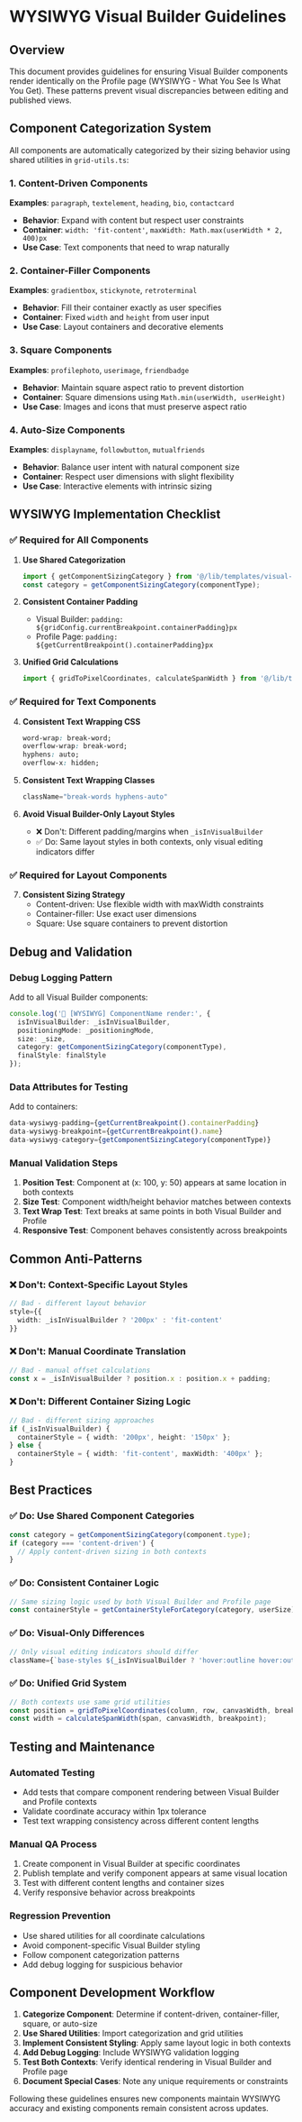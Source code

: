 # WYSIWYG Visual Builder Guidelines

## Overview
This document provides guidelines for ensuring Visual Builder components render identically on the Profile page (WYSIWYG - What You See Is What You Get). These patterns prevent visual discrepancies between editing and published views.

## Component Categorization System

All components are automatically categorized by their sizing behavior using shared utilities in `grid-utils.ts`:

### 1. Content-Driven Components
**Examples**: `paragraph`, `textelement`, `heading`, `bio`, `contactcard`
- **Behavior**: Expand with content but respect user constraints
- **Container**: `width: 'fit-content'`, `maxWidth: Math.max(userWidth * 2, 400)px`
- **Use Case**: Text components that need to wrap naturally

### 2. Container-Filler Components
**Examples**: `gradientbox`, `stickynote`, `retroterminal`
- **Behavior**: Fill their container exactly as user specifies
- **Container**: Fixed `width` and `height` from user input
- **Use Case**: Layout containers and decorative elements

### 3. Square Components
**Examples**: `profilephoto`, `userimage`, `friendbadge`
- **Behavior**: Maintain square aspect ratio to prevent distortion
- **Container**: Square dimensions using `Math.min(userWidth, userHeight)`
- **Use Case**: Images and icons that must preserve aspect ratio

### 4. Auto-Size Components
**Examples**: `displayname`, `followbutton`, `mutualfriends`
- **Behavior**: Balance user intent with natural component size
- **Container**: Respect user dimensions with slight flexibility
- **Use Case**: Interactive elements with intrinsic sizing

## WYSIWYG Implementation Checklist

### ✅ Required for All Components

1. **Use Shared Categorization**
   ```typescript
   import { getComponentSizingCategory } from '@/lib/templates/visual-builder/grid-utils';
   const category = getComponentSizingCategory(componentType);
   ```

2. **Consistent Container Padding**
   - Visual Builder: `padding: ${gridConfig.currentBreakpoint.containerPadding}px`
   - Profile Page: `padding: ${getCurrentBreakpoint().containerPadding}px`

3. **Unified Grid Calculations**
   ```typescript
   import { gridToPixelCoordinates, calculateSpanWidth } from '@/lib/templates/visual-builder/grid-utils';
   ```

### ✅ Required for Text Components

4. **Consistent Text Wrapping CSS**
   ```css
   word-wrap: break-word;
   overflow-wrap: break-word;
   hyphens: auto;
   overflow-x: hidden;
   ```

5. **Consistent Text Wrapping Classes**
   ```typescript
   className="break-words hyphens-auto"
   ```

6. **Avoid Visual Builder-Only Layout Styles**
   - ❌ Don't: Different padding/margins when `_isInVisualBuilder`
   - ✅ Do: Same layout styles in both contexts, only visual editing indicators differ

### ✅ Required for Layout Components

7. **Consistent Sizing Strategy**
   - Content-driven: Use flexible width with maxWidth constraints
   - Container-filler: Use exact user dimensions
   - Square: Use square containers to prevent distortion

## Debug and Validation

### Debug Logging Pattern
Add to all Visual Builder components:
```typescript
console.log('🎯 [WYSIWYG] ComponentName render:', {
  isInVisualBuilder: _isInVisualBuilder,
  positioningMode: _positioningMode,
  size: _size,
  category: getComponentSizingCategory(componentType),
  finalStyle: finalStyle
});
```

### Data Attributes for Testing
Add to containers:
```typescript
data-wysiwyg-padding={getCurrentBreakpoint().containerPadding}
data-wysiwyg-breakpoint={getCurrentBreakpoint().name}
data-wysiwyg-category={getComponentSizingCategory(componentType)}
```

### Manual Validation Steps
1. **Position Test**: Component at (x: 100, y: 50) appears at same location in both contexts
2. **Size Test**: Component width/height behavior matches between contexts
3. **Text Wrap Test**: Text breaks at same points in both Visual Builder and Profile
4. **Responsive Test**: Component behaves consistently across breakpoints

## Common Anti-Patterns

### ❌ Don't: Context-Specific Layout Styles
```typescript
// Bad - different layout behavior
style={{
  width: _isInVisualBuilder ? '200px' : 'fit-content'
}}
```

### ❌ Don't: Manual Coordinate Translation
```typescript
// Bad - manual offset calculations
const x = _isInVisualBuilder ? position.x : position.x + padding;
```

### ❌ Don't: Different Container Sizing Logic
```typescript
// Bad - different sizing approaches
if (_isInVisualBuilder) {
  containerStyle = { width: '200px', height: '150px' };
} else {
  containerStyle = { width: 'fit-content', maxWidth: '400px' };
}
```

## Best Practices

### ✅ Do: Use Shared Component Categories
```typescript
const category = getComponentSizingCategory(component.type);
if (category === 'content-driven') {
  // Apply content-driven sizing in both contexts
}
```

### ✅ Do: Consistent Container Logic
```typescript
// Same sizing logic used by both Visual Builder and Profile page
const containerStyle = getContainerStyleForCategory(category, userSize);
```

### ✅ Do: Visual-Only Differences
```typescript
// Only visual editing indicators should differ
className={`base-styles ${_isInVisualBuilder ? 'hover:outline hover:outline-gray-300' : ''}`}
```

### ✅ Do: Unified Grid System
```typescript
// Both contexts use same grid utilities
const position = gridToPixelCoordinates(column, row, canvasWidth, breakpoint);
const width = calculateSpanWidth(span, canvasWidth, breakpoint);
```

## Testing and Maintenance

### Automated Testing
- Add tests that compare component rendering between Visual Builder and Profile contexts
- Validate coordinate accuracy within 1px tolerance
- Test text wrapping consistency across different content lengths

### Manual QA Process
1. Create component in Visual Builder at specific coordinates
2. Publish template and verify component appears at same visual location
3. Test with different content lengths and container sizes
4. Verify responsive behavior across breakpoints

### Regression Prevention
- Use shared utilities for all coordinate calculations
- Avoid component-specific Visual Builder styling
- Follow component categorization patterns
- Add debug logging for suspicious behavior

## Component Development Workflow

1. **Categorize Component**: Determine if content-driven, container-filler, square, or auto-size
2. **Use Shared Utilities**: Import categorization and grid utilities
3. **Implement Consistent Styling**: Apply same layout logic in both contexts
4. **Add Debug Logging**: Include WYSIWYG validation logging
5. **Test Both Contexts**: Verify identical rendering in Visual Builder and Profile page
6. **Document Special Cases**: Note any unique requirements or constraints

Following these guidelines ensures new components maintain WYSIWYG accuracy and existing components remain consistent across updates.
